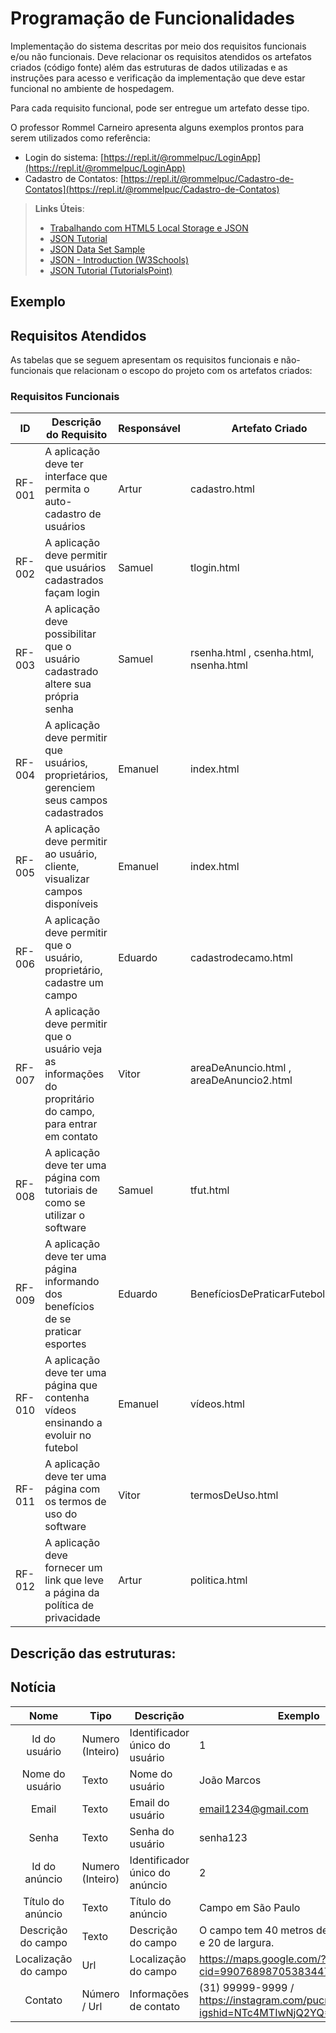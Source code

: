 # Programação de Funcionalidades

Implementação do sistema descritas por meio dos requisitos funcionais e/ou não funcionais. Deve relacionar os requisitos atendidos os artefatos criados (código fonte) além das estruturas de dados utilizadas e as instruções para acesso e verificação da implementação que deve estar funcional no ambiente de hospedagem.

Para cada requisito funcional, pode ser entregue um artefato desse tipo.

O professor Rommel Carneiro apresenta alguns exemplos prontos para serem utilizados como referência:
- Login do sistema: [https://repl.it/@rommelpuc/LoginApp](https://repl.it/@rommelpuc/LoginApp) 
- Cadastro de Contatos: [https://repl.it/@rommelpuc/Cadastro-de-Contatos](https://repl.it/@rommelpuc/Cadastro-de-Contatos)


> **Links Úteis**:
>
> - [Trabalhando com HTML5 Local Storage e JSON](https://www.devmedia.com.br/trabalhando-com-html5-local-storage-e-json/29045)
> - [JSON Tutorial](https://www.w3resource.com/JSON)
> - [JSON Data Set Sample](https://opensource.adobe.com/Spry/samples/data_region/JSONDataSetSample.html)
> - [JSON - Introduction (W3Schools)](https://www.w3schools.com/js/js_json_intro.asp)
> - [JSON Tutorial (TutorialsPoint)](https://www.tutorialspoint.com/json/index.htm)

## Exemplo

## Requisitos Atendidos

As tabelas que se seguem apresentam os requisitos funcionais e não-funcionais que relacionam o escopo do projeto com os artefatos criados:

### Requisitos Funcionais

|ID    | Descrição do Requisito  | Responsável | Artefato Criado |
|------|-----------------------------------------|----| ----|
|RF-001| A aplicação deve ter interface que permita o auto-cadastro de usuários | Artur  | cadastro.html |
|RF-002| A aplicação deve permitir que usuários cadastrados façam login | Samuel  | tlogin.html |
|RF-003| A aplicação deve possibilitar que o usuário cadastrado altere sua própria senha | Samuel | rsenha.html , csenha.html, nsenha.html |
|RF-004| A aplicação deve permitir que usuários, proprietários, gerenciem seus campos cadastrados | Emanuel |index.html |
|RF-005| A aplicação deve permitir ao usuário, cliente, visualizar campos disponíveis | Emanuel | index.html |
|RF-006| A aplicação deve permitir que o usuário, proprietário, cadastre um campo | Eduardo | cadastrodecamo.html|
|RF-007| A aplicação deve permitir que o usuário veja as informações do propritário do campo, para entrar em contato | Vitor | areaDeAnuncio.html , areaDeAnuncio2.html |
|RF-008| A aplicação deve ter uma página com tutoriais de como se utilizar o software | Samuel | tfut.html |
|RF-009| A aplicação deve ter uma página informando dos benefícios de se praticar esportes| Eduardo | BenefíciosDePraticarFutebol.html |
|RF-010| A aplicação deve ter uma página que contenha vídeos ensinando a evoluir no futebol | Emanuel | vídeos.html |
|RF-011| A aplicação deve ter uma página com os termos de uso do software  | Vitor | termosDeUso.html |
|RF-012| A aplicação deve fornecer um link que leve a página da política de privacidade | Artur | politica.html | 

## Descrição das estruturas:

## Notícia
|  **Nome**      | **Tipo**          | **Descrição**                             | **Exemplo**                                    |
|:--------------:|-------------------|-------------------------------------------|------------------------------------------------|
| Id do usuário            | Numero (Inteiro)  | Identificador único do usuário            |  1      |
| Nome do usuário         | Texto             | Nome do usuário                         | João Marcos      |
| Email       | Texto             | Email do usuário                      | email1234@gmail.com            |
| Senha | Texto  | Senha do usuário | senha123            | 
| Id do anúncio | Numero (Inteiro)  |Identificador único do anúncio    | 2           | 
| Título do anúncio | Texto  | Título do anúncio | Campo em São Paulo            | 
| Descrição do campo | Texto  | Descrição do campo | O campo tem 40 metros de comprimento e 20 de largura.    | 
|Localização do campo | Url  | Localização do campo |    https://maps.google.com/?cid=9907689870538344704&entry=gps        | 
| Contato | Número / Url | Informações de contato | (31) 99999-9999  / https://instagram.com/pucminas.virtual?igshid=NTc4MTIwNjQ2YQ==           | 


